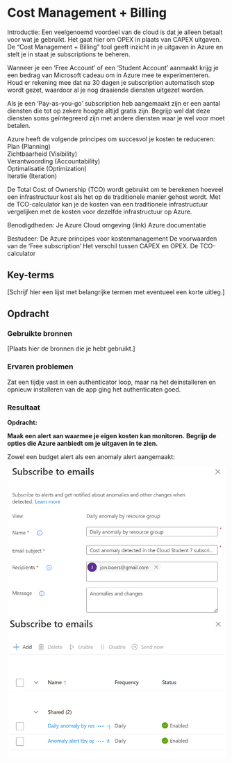 # Cost Management + Billing

Introductie:
Een veelgenoemd voordeel van de cloud is dat je alleen betaalt voor wat je gebruikt. Het gaat hier om OPEX in plaats van CAPEX uitgaven. De “Cost Management + Billing” tool geeft inzicht in je uitgaven in Azure en stelt je in staat je subscriptions te beheren.

Wanneer je een ‘Free Account’ of een ‘Student Account’ aanmaakt krijg je een bedrag van Microsoft cadeau om in Azure mee te experimenteren. Houd er rekening mee dat na 30 dagen je subscription automatisch stop wordt gezet, waardoor al je nog draaiende diensten uitgezet worden.

Als je een ‘Pay-as-you-go’ subscription heb aangemaakt zijn er een aantal diensten die tot op zekere hoogte altijd gratis zijn. Begrijp wel dat deze diensten soms geïntegreerd zijn met andere diensten waar je wel voor moet betalen. 

Azure heeft de volgende principes om succesvol je kosten te reduceren:  
Plan (Planning)  
Zichtbaarheid (Visibility)  
Verantwoording (Accountability)  
Optimalisatie (Optimization)  
Iteratie (Iteration)  

De Total Cost of Ownership (TCO) wordt gebruikt om te berekenen hoeveel een infrastructuur kost als het op de traditionele manier gehost wordt. Met de TCO-calculator kan je de kosten van een traditionele infrastructuur vergelijken met de kosten voor dezelfde infrastructuur op Azure.

Benodigdheden:
Je Azure Cloud omgeving (link)
Azure documentatie

Bestudeer:
De Azure principes voor kostenmanagement
De voorwaarden van de ‘Free subscription’
Het verschil tussen CAPEX en OPEX.
De TCO-calculator


## Key-terms
[Schrijf hier een lijst met belangrijke termen met eventueel een korte uitleg.]

## Opdracht
### Gebruikte bronnen
[Plaats hier de bronnen die je hebt gebruikt.]

### Ervaren problemen

Zat een tijdje vast in een authenticator loop, maar na het deinstalleren en opnieuw installeren van de app ging het authenticaten goed.

### Resultaat

**Opdracht:**  

**Maak een alert aan waarmee je eigen kosten kan monitoren.**
**Begrijp de opties die Azure aanbiedt om je uitgaven in te zien.**

Zowel een budget alert als een anomaly alert aangemaakt:

![Alt text](../00_includes/Week4/costalerts.1.PNG)
![Alt text](../00_includes/Week4/Costalerts.PNG)